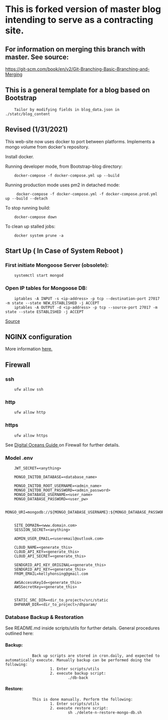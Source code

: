 # This is forked version of master blog intending to serve as a contracting site.
## For information on merging this branch with master. See source:
https://git-scm.com/book/en/v2/Git-Branching-Basic-Branching-and-Merging



## This is a general template for a blog based on Bootstrap

        Tailor by modifying fields in blog_data.json in ./statc/blog_content

## Revised (1/31/2021)
This web-site now uses docker to port between platforms. Implements a mongo volume from docker's repository.

Install docker.

Running developer mode, from Bootstrap-blog directory:

        docker-compose -f docker-compose.yml up --build
Running production mode uses pm2 in detached mode:

         docker-compose -f docker-compose.yml -f docker-compose.prod.yml up --build --detach

To stop running build:
        
        docker-compose down

To clean up stalled jobs:

        docker system prune -a




## Start Up ( In Case of System Reboot )

### First initiate Mongoose Server (obsolete):
        systemctl start mongod

### Open IP tables for Mongoose DB:
        iptables -A INPUT -s <ip-address> -p tcp --destination-port 27017 -m state --state NEW,ESTABLISHED -j ACCEPT
        iptables -A OUTPUT -d <ip-address> -p tcp --source-port 27017 -m state --state ESTABLISHED -j ACCEPT
[ Source ]( https://docs.mongodb.com/manual/tutorial/configure-linux-iptables-firewall/ )




## NGINX configuration
More information [here.]( https://www.digitalocean.com/community/tutorials/how-to-secure-a-containerized-node-js-application-with-nginx-let-s-encrypt-and-docker-compose )

## Firewall

### ssh

        ufw allow ssh

### http

        ufw allow http

### https

        ufw allow https

See 
[ Digital Oceans Guide ]( https://www.digitalocean.com/community/tutorials/initial-server-setup-with-ubuntu-20-04#step-4-%E2%80%94-setting-up-a-basic-firewall)on Firewall for further details.


### Model .env
        JWT_SECRET=<anything>

        MONGO_INITDB_DATABASE=<database_name>

        MONGO_INITDB_ROOT_USERNAME=<admin_name>
        MONGO_INITDB_ROOT_PASSWORD=<admin_password>
        MONGO_DATABASE_USERNAME=<user_name>
        MONGO_DATABASE_PASSWORD=<user_pw>

        MONGO_URI=mongodb://${MONGO_DATABASE_USERNAME}:${MONGO_DATABASE_PASSWORD}@mongo:27017/${MONGO_INITDB_DATABASE}


        SITE_DOMAIN=<www.domain.com>
        SESSION_SECRET=<anything>

        ADMIN_USER_EMAIL=<useremail@outlook.com>

        CLOUD_NAME=<generate_this>
        CLOUD_API_KEY=<generate_this>
        CLOUD_API_SECRET=<generate_this>

        SENDGRID_API_KEY_ORIGINAL=<generate_this>
        SENDGRID_API_KEY=<generate_this>
        FROM_EMAIL=kellyhonsing@gmail.com

        AWSAccessKeyId=<generate_this>
        AWSSecretKey=<generate_this>

        
        STATIC_SRC_DIR=<dir_to_project>/src/static
        DHPARAM_DIR=<dir_to_project>/dhparam/

### Database Backup & Restoration
See README.md inside scripts/utils for further details. General procedures outlined here:
#### Backup:
                Back up scripts are stored in cron.daily, and expected to automatically execute. Manually backup can be performed doing the following:
                        1. Enter scripts/utils
                        2. execute backup script:
                                ./db-back
#### Restore:
                This is done manually. Perform the following:
                        1. Enter scripts/utils
                        2. execute restore script:
                                sh ./delete-n-restore-mongo-db.sh
